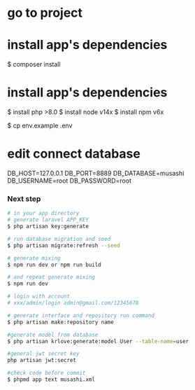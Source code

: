 # go to project
# install app's dependencies
$ composer install

# install app's dependencies
$ install php >8.0
$ install node v14x
$ install npm v6x

$ cp env.example .env

# edit connect database
DB_HOST=127.0.0.1
DB_PORT=8889
DB_DATABASE=musashi
DB_USERNAME=root
DB_PASSWORD=root

### Next step

``` bash
# in your app directory
# generate laravel APP_KEY
$ php artisan key:generate

# run database migration and seed
$ php artisan migrate:refresh --seed

# generate mixing
$ npm run dev or npm run build

# and repeat generate mixing
$ npm run dev

# login with account 
# xxx/admin/login admin@gmail.com/12345678

# generate interface and repository run command 
$ php artisan make:repository name

#generate model from database
$ php artisan krlove:generate:model User --table-name=user

#general jwt secret key
php artisan jwt:secret

#check code before commit 
$ phpmd app text musashi.xml
